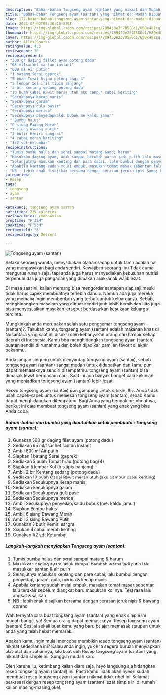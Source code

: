 ```yaml
---
description: "Bahan-bahan Tongseng ayam (santan) yang nikmat dan Mudah Dibuat"
title: "Bahan-bahan Tongseng ayam (santan) yang nikmat dan Mudah Dibuat"
slug: 177-bahan-bahan-tongseng-ayam-santan-yang-nikmat-dan-mudah-dibuat
date: 2021-07-02T05:30:26.829Z
image: https://img-global.cpcdn.com/recipes/789453e2578580c1/680x482cq70/tongseng-ayam-santan-foto-resep-utama.jpg
thumbnail: https://img-global.cpcdn.com/recipes/789453e2578580c1/680x482cq70/tongseng-ayam-santan-foto-resep-utama.jpg
cover: https://img-global.cpcdn.com/recipes/789453e2578580c1/680x482cq70/tongseng-ayam-santan-foto-resep-utama.jpg
author: Allen Sparks
ratingvalue: 4.3
reviewcount: 10
recipeingredient:
- "300 gr daging fillet ayam potong dadu"
- "65 ml1sachet santan instant"
- "600 ml Air putih"
- "1 batang Serai geprek"
- "5 buah Tomat hijau potong bagi 4"
- "5 lembar Kol iris tipis panjang"
- "2 btr Kentang sedang potong dadu"
- "10 buah Cabai Rawit merah utuh aku campur cabai keriting"
- "Secukupnya Kecap manis"
- "Secukupnya garam"
- "Secukupnya gula pasir"
- "Secukupnya merica"
- "Secukupnya penyedapkaldu bubuk me kaldu jamur"
- " Bumbu halus"
- "6 siung Bawang Merah"
- "3 siung Bawang Putih"
- "3 butir Kemiri sangrai"
- "4 cabai merah keriting"
- "1/2 sdt Ketumbar"
recipeinstructions:
- "Tumis bumbu halus dan serai sampai matang &amp; harum"
- "Masukkan daging ayam, aduk sampai berubah warna jadi putih lalu masukkan santan &amp; air putih"
- "Selanjutnya masukan kentang dan para cabai, lalu bumbui dengan penyedap, garam, gula, merica &amp; kecap manis"
- "Apabila kentang sudah mulai empuk, masukan tomat masak sebentar lalu terakhir sebelum diangkat baru masukkan kol nya. Test rasa lalu angkat &amp; sajikan"
- "NB : lebih enak disajikan bersama dengan perasan jeruk nipis &amp; bawang goreng"
categories:
- Resep
tags:
- tongseng
- ayam
- santan

katakunci: tongseng ayam santan 
nutrition: 225 calories
recipecuisine: Indonesian
preptime: "PT35M"
cooktime: "PT53M"
recipeyield: "3"
recipecategory: Dessert

---
```



![Tongseng ayam (santan)](https://img-global.cpcdn.com/recipes/789453e2578580c1/680x482cq70/tongseng-ayam-santan-foto-resep-utama.jpg)

Selaku seorang wanita, menyediakan olahan sedap untuk famili adalah hal yang mengasyikan bagi anda sendiri. Kewajiban seorang ibu Tidak cuma mengurus rumah saja, tapi anda juga harus menyediakan kebutuhan nutrisi terpenuhi dan juga panganan yang dimakan anak-anak wajib lezat.

Di masa  saat ini, kalian memang bisa mengorder santapan siap saji meski tidak harus capek membuatnya terlebih dahulu. Namun ada juga mereka yang memang ingin memberikan yang terbaik untuk keluarganya. Sebab, menghidangkan masakan yang dibuat sendiri jauh lebih bersih dan kita juga bisa menyesuaikan masakan tersebut berdasarkan kesukaan keluarga tercinta. 



Mungkinkah anda merupakan salah satu penggemar tongseng ayam (santan)?. Tahukah kamu, tongseng ayam (santan) adalah makanan khas di Nusantara yang saat ini disukai oleh kebanyakan orang dari hampir setiap daerah di Indonesia. Kamu bisa menghidangkan tongseng ayam (santan) buatan sendiri di rumahmu dan boleh dijadikan camilan favorit di akhir pekanmu.

Anda jangan bingung untuk menyantap tongseng ayam (santan), sebab tongseng ayam (santan) sangat mudah untuk didapatkan dan kamu pun dapat memasaknya sendiri di tempatmu. tongseng ayam (santan) bisa dimasak lewat bermacam cara. Saat ini ada banyak banget cara kekinian yang menjadikan tongseng ayam (santan) lebih lezat.

Resep tongseng ayam (santan) pun gampang untuk dibikin, lho. Anda tidak usah capek-capek untuk memesan tongseng ayam (santan), sebab Kamu dapat menghidangkan ditempatmu. Bagi Anda yang hendak membuatnya, berikut ini cara membuat tongseng ayam (santan) yang enak yang bisa Anda coba.

<!--inarticleads1-->

##### Bahan-bahan dan bumbu yang dibutuhkan untuk pembuatan Tongseng ayam (santan):

1. Gunakan 300 gr daging fillet ayam (potong dadu)
1. Sediakan 65 ml/1sachet santan instant
1. Ambil 600 ml Air putih
1. Siapkan 1 batang Serai (geprek)
1. Sediakan 5 buah Tomat hijau (potong bagi 4)
1. Siapkan 5 lembar Kol (iris tipis panjang)
1. Ambil 2 btr Kentang sedang (potong dadu)
1. Sediakan 10 buah Cabai Rawit merah utuh (aku campur cabai keriting)
1. Sediakan Secukupnya Kecap manis
1. Sediakan Secukupnya garam
1. Sediakan Secukupnya gula pasir
1. Sediakan Secukupnya merica
1. Ambil Secukupnya penyedap/kaldu bubuk (me: kaldu jamur)
1. Siapkan  Bumbu halus
1. Ambil 6 siung Bawang Merah
1. Ambil 3 siung Bawang Putih
1. Gunakan 3 butir Kemiri sangrai
1. Siapkan 4 cabai merah keriting
1. Gunakan 1/2 sdt Ketumbar




<!--inarticleads2-->

##### Langkah-langkah menyiapkan Tongseng ayam (santan):

1. Tumis bumbu halus dan serai sampai matang &amp; harum
1. Masukkan daging ayam, aduk sampai berubah warna jadi putih lalu masukkan santan &amp; air putih
1. Selanjutnya masukan kentang dan para cabai, lalu bumbui dengan penyedap, garam, gula, merica &amp; kecap manis
1. Apabila kentang sudah mulai empuk, masukan tomat masak sebentar lalu terakhir sebelum diangkat baru masukkan kol nya. Test rasa lalu angkat &amp; sajikan
1. NB : lebih enak disajikan bersama dengan perasan jeruk nipis &amp; bawang goreng




Wah ternyata cara buat tongseng ayam (santan) yang enak simple ini mudah banget ya! Semua orang dapat memasaknya. Resep tongseng ayam (santan) Sesuai sekali buat kamu yang baru belajar memasak ataupun untuk anda yang telah hebat memasak.

Apakah kamu ingin mulai mencoba membikin resep tongseng ayam (santan) nikmat sederhana ini? Kalau anda ingin, yuk kita segera buruan menyiapkan alat-alat dan bahannya, lalu buat deh Resep tongseng ayam (santan) yang nikmat dan simple ini. Sungguh mudah kan. 

Oleh karena itu, ketimbang kalian diam saja, hayo langsung aja hidangkan resep tongseng ayam (santan) ini. Pasti kamu tiidak akan nyesel sudah membuat resep tongseng ayam (santan) nikmat tidak ribet ini! Selamat berkreasi dengan resep tongseng ayam (santan) lezat simple ini di rumah kalian masing-masing,oke!.

